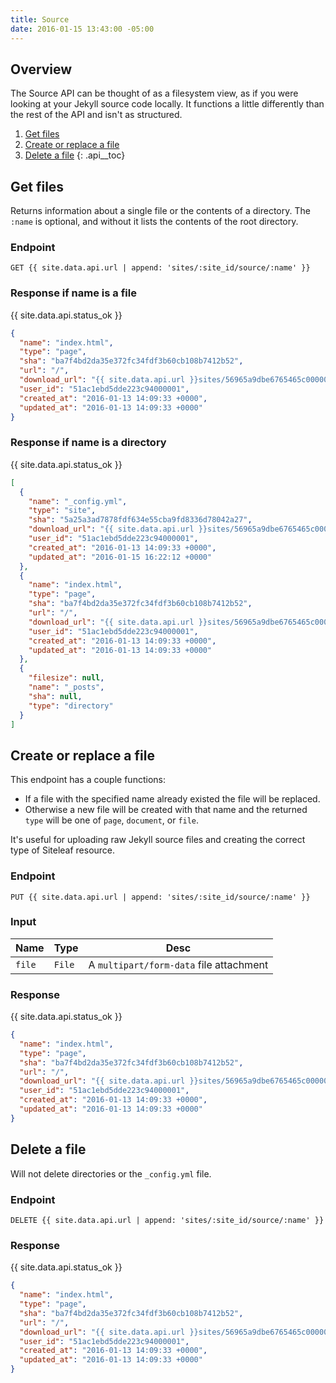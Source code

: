 ```yaml
---
title: Source
date: 2016-01-15 13:43:00 -05:00
---
```


## Overview

The Source API can be thought of as a filesystem view, as if you were looking at your Jekyll source code locally. It functions a little differently than the rest of the API and isn't as structured.

1. [Get files](#Get-files)
1. [Create or replace a file](#create-or-replace-a-file)
1. [Delete a file](#delete-a-file)
{: .api__toc}




## Get files

Returns information about a single file or the contents of a directory. The `:name` is optional, and without it lists the contents of the root directory.

### Endpoint

~~~
GET {{ site.data.api.url | append: 'sites/:site_id/source/:name' }}
~~~

### Response if name is a file

{{ site.data.api.status_ok }}
~~~ json
{
  "name": "index.html",
  "type": "page",
  "sha": "ba7f4bd2da35e372fc34fdf3b60cb108b7412b52",
  "url": "/",
  "download_url": "{{ site.data.api.url }}sites/56965a9dbe6765465c000007/source/index.html?download",
  "user_id": "51ac1ebd5dde223c94000001",
  "created_at": "2016-01-13 14:09:33 +0000",
  "updated_at": "2016-01-13 14:09:33 +0000"
}
~~~

### Response if name is a directory

{{ site.data.api.status_ok }}
~~~ json
[
  {
    "name": "_config.yml",
    "type": "site",
    "sha": "5a25a3ad7878fdf634e55cba9fd8336d78042a27",
    "download_url": "{{ site.data.api.url }}sites/56965a9dbe6765465c000007/source/_config.yml?download",
    "user_id": "51ac1ebd5dde223c94000001",
    "created_at": "2016-01-13 14:09:33 +0000",
    "updated_at": "2016-01-15 16:22:12 +0000"
  },
  {
    "name": "index.html",
    "type": "page",
    "sha": "ba7f4bd2da35e372fc34fdf3b60cb108b7412b52",
    "url": "/",
    "download_url": "{{ site.data.api.url }}sites/56965a9dbe6765465c000007/source/index.html?download",
    "user_id": "51ac1ebd5dde223c94000001",
    "created_at": "2016-01-13 14:09:33 +0000",
    "updated_at": "2016-01-13 14:09:33 +0000"
  },
  {
    "filesize": null,
    "name": "_posts",
    "sha": null,
    "type": "directory"
  }
]
~~~





## Create or replace a file

This endpoint has a couple functions:

- If a file with the specified name already existed the file will be replaced.
- Otherwise a new file will be created with that name and the returned `type` will be one of `page`, `document`, or `file`.

It's useful for uploading raw Jekyll source files and creating the correct type of Siteleaf resource.

### Endpoint

~~~
PUT {{ site.data.api.url | append: 'sites/:site_id/source/:name' }}
~~~

### Input

| Name | Type | Desc |
|------|------|------|
| `file` | `File` | A `multipart/form-data` file attachment |


### Response

{{ site.data.api.status_ok }}
~~~ json
{
  "name": "index.html",
  "type": "page",
  "sha": "ba7f4bd2da35e372fc34fdf3b60cb108b7412b52",
  "url": "/",
  "download_url": "{{ site.data.api.url }}sites/56965a9dbe6765465c000007/source/index.html?download",
  "user_id": "51ac1ebd5dde223c94000001",
  "created_at": "2016-01-13 14:09:33 +0000",
  "updated_at": "2016-01-13 14:09:33 +0000"
}
~~~





## Delete a file

Will not delete directories or the `_config.yml` file.

### Endpoint

~~~
DELETE {{ site.data.api.url | append: 'sites/:site_id/source/:name' }}
~~~

### Response

{{ site.data.api.status_ok }}
~~~ json
{
  "name": "index.html",
  "type": "page",
  "sha": "ba7f4bd2da35e372fc34fdf3b60cb108b7412b52",
  "url": "/",
  "download_url": "{{ site.data.api.url }}sites/56965a9dbe6765465c000007/source/index.html?download",
  "user_id": "51ac1ebd5dde223c94000001",
  "created_at": "2016-01-13 14:09:33 +0000",
  "updated_at": "2016-01-13 14:09:33 +0000"
}
~~~